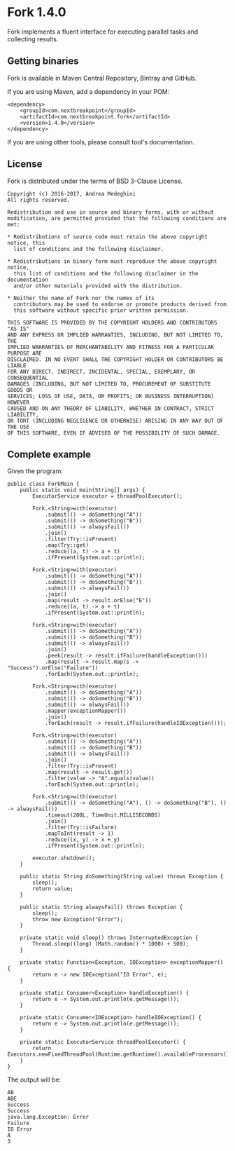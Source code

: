 # Fork 1.4.0

Fork implements a fluent interface for executing parallel tasks and collecting results.

## Getting binaries

Fork is available in Maven Central Repository, Bintray and GitHub. 

If you are using Maven, add a dependency in your POM:

    <dependency>
        <groupId>com.nextbreakpoint</groupId>
        <artifactId>com.nextbreakpoint.fork</artifactId>
        <version>1.4.0</version>
    </dependency>

If you are using other tools, please consult tool's documentation.
    
## License

Fork is distributed under the terms of BSD 3-Clause License.

    Copyright (c) 2016-2017, Andrea Medeghini
    All rights reserved.
    
    Redistribution and use in source and binary forms, with or without
    modification, are permitted provided that the following conditions are met:
    
    * Redistributions of source code must retain the above copyright notice, this
      list of conditions and the following disclaimer.
    
    * Redistributions in binary form must reproduce the above copyright notice,
      this list of conditions and the following disclaimer in the documentation
      and/or other materials provided with the distribution.
    
    * Neither the name of Fork nor the names of its
      contributors may be used to endorse or promote products derived from
      this software without specific prior written permission.
    
    THIS SOFTWARE IS PROVIDED BY THE COPYRIGHT HOLDERS AND CONTRIBUTORS "AS IS"
    AND ANY EXPRESS OR IMPLIED WARRANTIES, INCLUDING, BUT NOT LIMITED TO, THE
    IMPLIED WARRANTIES OF MERCHANTABILITY AND FITNESS FOR A PARTICULAR PURPOSE ARE
    DISCLAIMED. IN NO EVENT SHALL THE COPYRIGHT HOLDER OR CONTRIBUTORS BE LIABLE
    FOR ANY DIRECT, INDIRECT, INCIDENTAL, SPECIAL, EXEMPLARY, OR CONSEQUENTIAL
    DAMAGES (INCLUDING, BUT NOT LIMITED TO, PROCUREMENT OF SUBSTITUTE GOODS OR
    SERVICES; LOSS OF USE, DATA, OR PROFITS; OR BUSINESS INTERRUPTION) HOWEVER
    CAUSED AND ON ANY THEORY OF LIABILITY, WHETHER IN CONTRACT, STRICT LIABILITY,
    OR TORT (INCLUDING NEGLIGENCE OR OTHERWISE) ARISING IN ANY WAY OUT OF THE USE
    OF THIS SOFTWARE, EVEN IF ADVISED OF THE POSSIBILITY OF SUCH DAMAGE.

## Complete example

Given the program:

    public class ForkMain {
        public static void main(String[] args) {
            ExecutorService executor = threadPoolExecutor();
    
            Fork.<String>with(executor)
                .submit(() -> doSomething("A"))
                .submit(() -> doSomething("B"))
                .submit(() -> alwaysFail())
                .join()
                .filter(Try::isPresent)
                .map(Try::get)
                .reduce((a, t) -> a + t)
                .ifPresent(System.out::println);
    
            Fork.<String>with(executor)
                .submit(() -> doSomething("A"))
                .submit(() -> doSomething("B"))
                .submit(() -> alwaysFail())
                .join()
                .map(result -> result.orElse("E"))
                .reduce((a, t) -> a + t)
                .ifPresent(System.out::println);
    
            Fork.<String>with(executor)
                .submit(() -> doSomething("A"))
                .submit(() -> doSomething("B"))
                .submit(() -> alwaysFail())
                .join()
                .peek(result -> result.ifFailure(handleException()))
                .map(result -> result.map(s -> "Success").orElse("Failure"))
                .forEach(System.out::println);
    
            Fork.<String>with(executor)
                .submit(() -> doSomething("A"))
                .submit(() -> doSomething("B"))
                .submit(() -> alwaysFail())
                .mapper(exceptionMapper())
                .join()
                .forEach(result -> result.ifFailure(handleIOException()));
    
            Fork.<String>with(executor)
                .submit(() -> doSomething("A"))
                .submit(() -> doSomething("B"))
                .submit(() -> alwaysFail())
                .join()
                .filter(Try::isPresent)
                .map(result -> result.get())
                .filter(value -> "A".equals(value))
                .forEach(System.out::println);
    
            Fork.<String>with(executor)
                .submit(() -> doSomething("A"), () -> doSomething("B"), () -> alwaysFail())
                .timeout(200L, TimeUnit.MILLISECONDS)
                .join()
                .filter(Try::isFailure)
                .mapToInt(result -> 1)
                .reduce((x, y) -> x + y)
                .ifPresent(System.out::println);
    
            executor.shutdown();
        }
    
        public static String doSomething(String value) throws Exception {
            sleep();
            return value;
        }
    
        public static String alwaysFail() throws Exception {
            sleep();
            throw new Exception("Error");
        }
    
        private static void sleep() throws InterruptedException {
            Thread.sleep((long) (Math.random() * 1000) + 500);
        }
    
        private static Function<Exception, IOException> exceptionMapper() {
            return e -> new IOException("IO Error", e);
        }
    
        private static Consumer<Exception> handleException() {
            return e -> System.out.println(e.getMessage());
        }
    
        private static Consumer<IOException> handleIOException() {
            return e -> System.out.println(e.getMessage());
        }
    
        private static ExecutorService threadPoolExecutor() {
            return Executors.newFixedThreadPool(Runtime.getRuntime().availableProcessors());
        }
    }

The output will be:

    AB
    ABE
    Success
    Success
    java.lang.Exception: Error
    Failure
    IO Error
    A
    3

